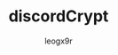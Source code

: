 ---
title: discordCrypt
author: leogx9r
description_markdown: >-
  Provides end to end message encryption for Discord using various cryptography standards. Supports code blocks, user tagging, encrypted file uploads up to 50 MB, global emotes ( Nitro not required ) and more.

  Check out the readme for more information, you may need it to use the plugin properly.
github: https://gitlab.com/leogx9r/
download: https://gitlab.com/leogx9r/DiscordCrypt/blob/master/src/discordCrypt.plugin.js
support: https://gitlab.com/leogx9r/DiscordCrypt/issues
tags:
layout: product
---